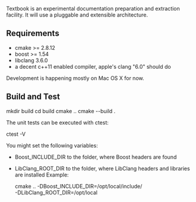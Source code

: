 Textbook is an experimental documentation preparation and extraction facility.
It will use a pluggable and extensible architecture.

Requirements
------------

  - cmake >= 2.8.12
  - boost >= 1.54
  - libclang 3.6.0
  - a decent c++11 enabled compiler, apple's clang "6.0" should do

Development is happening mostly on Mac OS X for now.


Build and Test
--------------

  mkdir build
  cd build
  cmake ..
  cmake --build .

The unit tests can be executed with ctest:

  ctest -V


You might set the following variables:

- Boost_INCLUDE_DIR   to the folder, where Boost headers are found
- LibClang_ROOT_DIR   to the folder, where LibClang headers and libraries are
                      installed
Example:

  cmake .. -DBoost_INCLUDE_DIR=/opt/local/include/ \
           -DLibClang_ROOT_DIR=/opt/local
